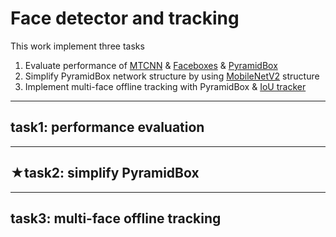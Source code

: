 # Face detector and tracking

This work implement three tasks

1. Evaluate performance of [MTCNN](https://arxiv.org/abs/1604.02878) & [Faceboxes](https://arxiv.org/abs/1708.05234) & [PyramidBox](https://arxiv.org/abs/1803.07737)
2. Simplify PyramidBox network structure by using [MobileNetV2](https://arxiv.org/abs/1801.04381) structure
3. Implement multi-face offline tracking with PyramidBox & [IoU tracker](http://elvera.nue.tu-berlin.de/files/1517Bochinski2017.pdf)

------------

## task1: performance evaluation

------------

## ★task2: simplify PyramidBox

------------

## task3: multi-face offline tracking